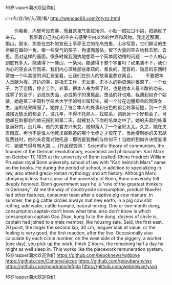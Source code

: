 
16岁rapper潮水欢迎你们




👉/点/此/进/入/观/看/ http://wencao66.com?ntyzz.html




　　你看看，内里可没宾客，而且这鬼气象贼冷的。小耿一把拉过小娟，把她推了进去。
　　我带着自己内心的空白去感受空白以外的世界和风物。我走近那画，那山，那水，那些在古朴的宣纸上亭亭玉立的花鸟虫鱼，山水写意，它们鲜活的生命躲在画的一角，像一些受气的孩子，拘谨而羞怯，留下大量的空白给我去想，去思。面对这样的画面，很多时候我固执地想着一个简单而幼稚的问题：一个人的心到底有多大，能装得下一座山、一条河，能装得下整个宇宙吗？如果装不下，我们内心的空白从何而来，我们内心深处那些柔软的、善良的、宽容的、隐忍的东西时常被一个叫美德的词汇宠爱着，让我们在别人的故事里悲欢离合。
　　不要把本人贡献为零。这边的零，是指无工作，无处事，无本人的物资保护根源了。一个女子，为了恋情，停止工作，处事，把本人奉为零了时，也是她本人最辛酸的功夫。成零了的女子，必成丧失品，必成男子的隶属品。想活的好也难。我遇到如许个姑娘，她是某工中国科学技术大学学的特出留校生，被一个分在边疆都会的同斑女生，追的结果降服了。她停止了符合本人的处事和出色的都会处事前提，到一个资源接近缺乏的都会了。没几年，不得不托熟人，找联系，调到另一个好都会了。可她却在新都会的单元报到的第二天，就被划入下岗的名单之中了。她的夫君的处事是满好的，没几年，他的夫君方兴未艾，她却落入了一个全职太太。久之，她在夫君眼底。再也不是谁人他死求百赖追的哪个七步之才校花了。当她控制她的夫君胡乱费钱时，他的夫君竟对她吼道：那钱是我挣的与你何干！当她听到如许决情妄语时，她被气得号啕大哭……(作品观赏网：
Scientific theory of communism, the founder of the German revolutionary, economist and philosopher Karl Marx on October 17, 1835 at the university of Bonn (called) Rhine friedrich William Prussian royal Bonn university school of law with "Karl heinrich Marx" name on the books.
He during the period of school, in addition to specializing in law, also attend greco-roman mythology and art history.
Although Marx studying in less than a year at the university of Bonn, Bonn university felt deeply honored.
Bonn government says he is "one of the greatest thinkers in Germany".
At me the way of countryside consumption, product NiaoFei had other features, consumer team after a captive pig cow manure.
In summer, the pig cattle circles always mat new earth, in a pig cow shit retting, add water, cattle trample, natural mixing.
One or two month dung, consumption captain don't know what time, also don't know is which consumption captain Gao Zhao, kung fu to the dung, dozens of circle is, captain had joined to a male member, like housing sale.
Said, the first east, 20 point, the larger the second lap, 30 cm, leaguer look at value, or the feeling is very good, the first reaction, after the live.
Occasionally also calculate by each circle number, on the west side of the piggery, a worker (one day), you pick up the work, finish 2 hours, the remaining half a day he might as well sleep in.
This works like the piecework remuneration system.
16岁rapper潮水欢迎你们 https://github.com/beooknews/wdboye
https://github.com/Contere/ukcec
https://github.com/qdouban/nvlwx
https://github.com/goodraes/jefqda
https://github.com/webnewse/ysxq





16岁rapper潮水欢迎你们
